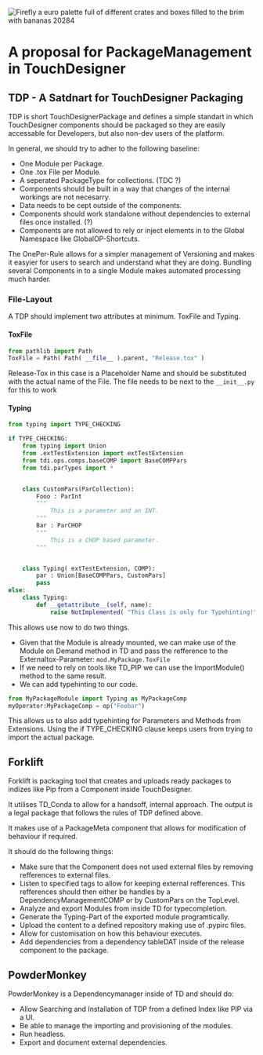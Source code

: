 
![Firefly a euro palette full of different crates and boxes filled to the brim with bananas 20284](https://github.com/user-attachments/assets/f99a642a-b3c6-42c8-9f2a-f17d1e444678)

# A proposal for PackageManagement in TouchDesigner

## TDP - A Satdnart for TouchDesigner Packaging
TDP is short TouchDesignerPackage and defines a simple standart in which TouchDesigner components should be packaged so they are easily accessable for Developers, but also non-dev users of the platform.

In general, we should try to adher to the following baseline:
- One Module per Package.
- One .tox File per Module.
- A seperated PackageType for collections. (TDC ?)
- Components should be built in a way that changes of the internal workings are not necesarry.
- Data needs to be cept outside of the components.
- Components should work standalone without dependencies to external files once installed. (?)
- Components are not allowed to rely or inject elements in to the Global Namespace like GlobalOP-Shortcuts.

The OnePer-Rule allows for a simpler management of Versioning and makes it easyier for users to search and understand what they are doing. Bundling several Components in to a single Module makes automated processing much harder.

### File-Layout
A TDP should implement two attributes at minimum. ToxFile and Typing.

#### ToxFile
```python
from pathlib import Path
ToxFile = Path( Path( __file__ ).parent, "Release.tox" )
```
Release-Tox in this case is a Placeholder Name and should be substituted with the actual name of the File. 
The file needs to be next to the ```__init__.py``` for this to work
#### Typing
```python
from typing import TYPE_CHECKING

if TYPE_CHECKING:
    from typing import Union
    from .extTestExtension import extTestExtension
    from tdi.ops.comps.baseCOMP import BaseCOMPPars
    from tdi.parTypes import *


    class CustomPars(ParCollection):
        Fooo : ParInt
        """
            This is a parameter and an INT.
        """
        Bar : ParCHOP
        """
            This is a CHOP based parameter.
        """


    class Typing( extTestExtension, COMP):
        par : Union[BaseCOMPPars, CustomPars]
        pass
else:
    class Typing:
        def __getattribute__(self, name):
            raise NotImplemented( "This Class is only for Typehinting!")
```

This allows use now to do two things. 
- Given that the Module is already mounted, we can make use of the Module on Demand method in TD and pass the refference to the Externaltox-Parameter:
```mod.MyPackage.ToxFile```
- If we need to rely on tools like TD_PIP we can use the ImportModule() method to the same result.
- We can add typehinting to our code.
```python
from MyPackageModule import Typing as MyPackageComp
myOperator:MyPackageComp = op("Foobar")
```
This allows us to also add typehinting for Parameters and Methods from Extensions.
Using the if TYPE_CHECKING clause keeps users from trying to import the actual package.

## Forklift
Forklift is packaging tool that creates and uploads ready packages to indizes like Pip from a Component inside TouchDesigner.

It utilises TD_Conda to allow for a handsoff, internal approach. The output is a legal package that follows the rules of TDP defined above. 

It makes use of a PackageMeta component that allows for modification of behaviour if required.

It should do the following things:
- Make sure that the Component does not used external files by removing refferences to external files.
- Listen to specified tags to allow for keeping external refferences. This refferences should then either be handles by a DependencyManagementCOMP or by CustomPars on the TopLevel.
- Analyze and export Modules from inside TD for typecompletion.
- Generate the Typing-Part of the exported module programtically.
- Upload the content to a defined repository making use of .pypirc files.
- Allow for customisation on how this behaviour executes.
- Add dependencies from a dependency tableDAT inside of the release component to the package.

## PowderMonkey
PowderMonkey is a Dependencymanager inside of TD and should do:
- Allow Searching and Installation of TDP from a defined Index like PIP via a UI.
- Be able to manage the importing and provisioning of the modules.
- Run headless.
- Export and document external dependencies. 